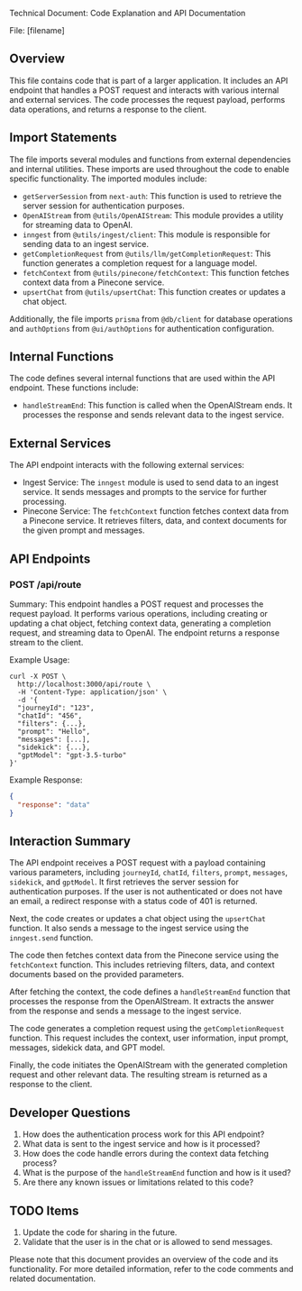 Technical Document: Code Explanation and API Documentation

File: [filename]

## Overview

This file contains code that is part of a larger application. It includes an API endpoint that handles a POST request and interacts with various internal and external services. The code processes the request payload, performs data operations, and returns a response to the client.

## Import Statements

The file imports several modules and functions from external dependencies and internal utilities. These imports are used throughout the code to enable specific functionality. The imported modules include:

- `getServerSession` from `next-auth`: This function is used to retrieve the server session for authentication purposes.
- `OpenAIStream` from `@utils/OpenAIStream`: This module provides a utility for streaming data to OpenAI.
- `inngest` from `@utils/ingest/client`: This module is responsible for sending data to an ingest service.
- `getCompletionRequest` from `@utils/llm/getCompletionRequest`: This function generates a completion request for a language model.
- `fetchContext` from `@utils/pinecone/fetchContext`: This function fetches context data from a Pinecone service.
- `upsertChat` from `@utils/upsertChat`: This function creates or updates a chat object.

Additionally, the file imports `prisma` from `@db/client` for database operations and `authOptions` from `@ui/authOptions` for authentication configuration.

## Internal Functions

The code defines several internal functions that are used within the API endpoint. These functions include:

- `handleStreamEnd`: This function is called when the OpenAIStream ends. It processes the response and sends relevant data to the ingest service.

## External Services

The API endpoint interacts with the following external services:

- Ingest Service: The `inngest` module is used to send data to an ingest service. It sends messages and prompts to the service for further processing.
- Pinecone Service: The `fetchContext` function fetches context data from a Pinecone service. It retrieves filters, data, and context documents for the given prompt and messages.

## API Endpoints

### POST /api/route

Summary: This endpoint handles a POST request and processes the request payload. It performs various operations, including creating or updating a chat object, fetching context data, generating a completion request, and streaming data to OpenAI. The endpoint returns a response stream to the client.

Example Usage:
```
curl -X POST \
  http://localhost:3000/api/route \
  -H 'Content-Type: application/json' \
  -d '{
  "journeyId": "123",
  "chatId": "456",
  "filters": {...},
  "prompt": "Hello",
  "messages": [...],
  "sidekick": {...},
  "gptModel": "gpt-3.5-turbo"
}'
```

Example Response:
```json
{
  "response": "data"
}
```

## Interaction Summary

The API endpoint receives a POST request with a payload containing various parameters, including `journeyId`, `chatId`, `filters`, `prompt`, `messages`, `sidekick`, and `gptModel`. It first retrieves the server session for authentication purposes. If the user is not authenticated or does not have an email, a redirect response with a status code of 401 is returned.

Next, the code creates or updates a chat object using the `upsertChat` function. It also sends a message to the ingest service using the `inngest.send` function.

The code then fetches context data from the Pinecone service using the `fetchContext` function. This includes retrieving filters, data, and context documents based on the provided parameters.

After fetching the context, the code defines a `handleStreamEnd` function that processes the response from the OpenAIStream. It extracts the answer from the response and sends a message to the ingest service.

The code generates a completion request using the `getCompletionRequest` function. This request includes the context, user information, input prompt, messages, sidekick data, and GPT model.

Finally, the code initiates the OpenAIStream with the generated completion request and other relevant data. The resulting stream is returned as a response to the client.

## Developer Questions

1. How does the authentication process work for this API endpoint?
2. What data is sent to the ingest service and how is it processed?
3. How does the code handle errors during the context data fetching process?
4. What is the purpose of the `handleStreamEnd` function and how is it used?
5. Are there any known issues or limitations related to this code?

## TODO Items

1. Update the code for sharing in the future.
2. Validate that the user is in the chat or is allowed to send messages.

Please note that this document provides an overview of the code and its functionality. For more detailed information, refer to the code comments and related documentation.